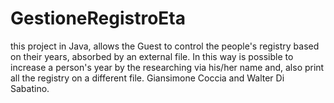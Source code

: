 # GestioneRegistroEta
this project in Java, allows the Guest to control the people's registry
based on their years, absorbed by an external file. In this way is possible to 
increase a person's year by the researching via his/her name and, also print all the 
registry on a different file. Giansimone Coccia and Walter Di Sabatino.
